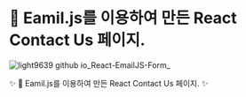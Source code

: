 # 📧 Eamil.js를 이용하여 만든 React Contact Us 페이지.

![light9639 github io_React-EmailJS-Form_](https://user-images.githubusercontent.com/95972251/217186396-0e984902-f447-4c89-b859-96712d48e3ff.png)

:sparkles: 📧 Eamil.js를 이용하여 만든 React Contact Us 페이지. :sparkles:
